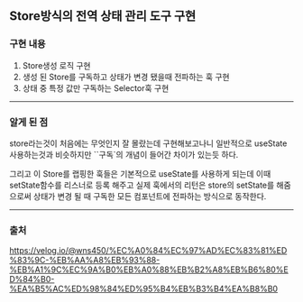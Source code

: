 ## Store방식의 전역 상태 관리 도구 구현

### 구현 내용

1. Store생성 로직 구현
2. 생성 된 Store를 구독하고 상태가 변경 됐을때 전파하는 훅 구현
3. 상태 중 특정 값만 구독하는 Selector훅 구현

---

### 알게 된 점

store라는것이 처음에는 무엇인지 잘 몰랐는데 구현해보고나니 일반적으로 useState사용하는것과 비슷하지만 ``구독`의 개념이 들어간 차이가 있는듯 하다.

그리고 이 Store를 랩핑한 훅들은 기본적으로 useState를 사용하게 되는데 이때 setState함수를 리스너로 등록 해주고 실제 훅에서의 리턴은 store의 setState를 해줌으로써 상태가 변경 될 때 구독한 모든 컴포넌트에 전파하는 방식으로 동작한다.

---

### 출처

https://velog.io/@wns450/%EC%A0%84%EC%97%AD%EC%83%81%ED%83%9C-%EB%AA%A8%EB%93%88-%EB%A1%9C%EC%9A%B0%EB%A0%88%EB%B2%A8%EB%B6%80%ED%84%B0-%EA%B5%AC%ED%98%84%ED%95%B4%EB%B3%B4%EA%B8%B0
